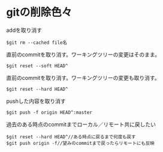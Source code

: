 # gitの削除色々

addを取り消す
```
$git rm --cached file名
```

直前のcommitを取り消す。ワーキングツリーの変更はそのまま。
```
$git reset --soft HEAD^
```

直前のcommitを取り消す。ワーキングツリーの変更も取り消す。
```
$git reset --hard HEAD^
```

pushした内容を取り消す
```
$git push -f origin HEAD^:master
```

過去のある時点のcommitまでローカル／リモート共に戻したい
```
$git reset --hard HEAD^//ある時点に戻るまで何度も戻す
$git push origin -f//望みのcommitまで戻ったらリモートにも反映
```